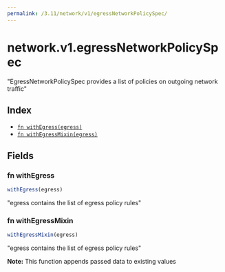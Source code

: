 ```yaml
---
permalink: /3.11/network/v1/egressNetworkPolicySpec/
---
```


# network.v1.egressNetworkPolicySpec

"EgressNetworkPolicySpec provides a list of policies on outgoing network traffic"

## Index

* [`fn withEgress(egress)`](#fn-withegress)
* [`fn withEgressMixin(egress)`](#fn-withegressmixin)

## Fields

### fn withEgress

```ts
withEgress(egress)
```

"egress contains the list of egress policy rules"

### fn withEgressMixin

```ts
withEgressMixin(egress)
```

"egress contains the list of egress policy rules"

**Note:** This function appends passed data to existing values